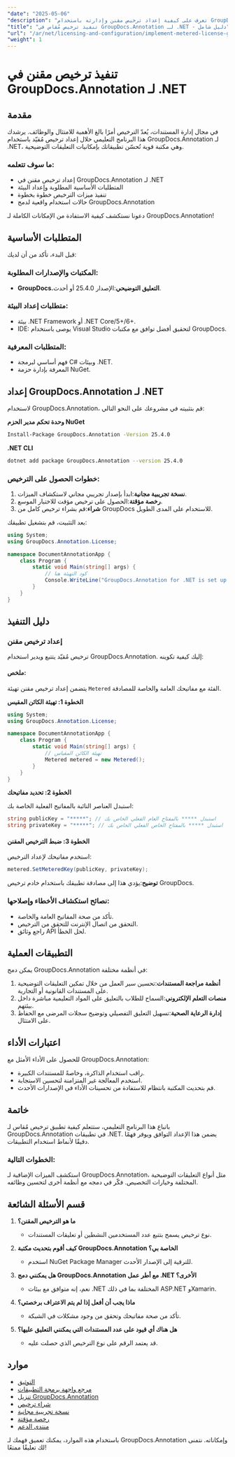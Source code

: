 ```yaml
---
"date": "2025-05-06"
"description": "تعرف على كيفية إعداد ترخيص مقنن وإدارته باستخدام GroupDocs.Annotation لـ .NET، مما يضمن التوافق والأداء الأمثل."
"title": "تنفيذ ترخيص مُقاس في GroupDocs.Annotation لـ .NET - دليل شامل"
"url": "/ar/net/licensing-and-configuration/implement-metered-license-groupdocs-annotation-net/"
"weight": 1
---
```


# تنفيذ ترخيص مقنن في GroupDocs.Annotation لـ .NET

## مقدمة

في مجال إدارة المستندات، يُعدّ الترخيص أمرًا بالغ الأهمية للامتثال والوظائف. يرشدك هذا البرنامج التعليمي خلال إعداد ترخيص مُقيّد باستخدام GroupDocs.Annotation لـ .NET، وهي مكتبة قوية تُحسّن تطبيقاتك بإمكانيات التعليقات التوضيحية.

### ما سوف تتعلمه:
- إعداد ترخيص مقنن في GroupDocs.Annotation لـ .NET
- المتطلبات الأساسية المطلوبة وإعداد البيئة
- تنفيذ ميزات الترخيص خطوة بخطوة
- حالات استخدام واقعية لدمج GroupDocs.Annotation

دعونا نستكشف كيفية الاستفادة من الإمكانات الكاملة لـ GroupDocs.Annotation!

## المتطلبات الأساسية

قبل البدء، تأكد من أن لديك:

### المكتبات والإصدارات المطلوبة:
- **GroupDocs.التعليق التوضيحي**:الإصدار 25.4.0 أو أحدث.

### متطلبات إعداد البيئة:
- بيئة .NET Framework أو .NET Core/5+/6+.
- IDE: يوصى باستخدام Visual Studio لتحقيق أفضل توافق مع مكتبات GroupDocs.

### المتطلبات المعرفية:
- فهم أساسي لبرمجة C# وبيئات .NET.
- المعرفة بإدارة حزمة NuGet.

## إعداد GroupDocs.Annotation لـ .NET

لاستخدام GroupDocs.Annotation، قم بتثبيته في مشروعك على النحو التالي:

**وحدة تحكم مدير الحزم NuGet**
```bash
Install-Package GroupDocs.Annotation -Version 25.4.0
```

**.NET CLI**
```bash
dotnet add package GroupDocs.Annotation --version 25.4.0
```

### خطوات الحصول على الترخيص:
1. **نسخة تجريبية مجانية**:ابدأ بإصدار تجريبي مجاني لاستكشاف الميزات.
2. **رخصة مؤقتة**:الحصول على ترخيص مؤقت للاختبار الموسع.
3. **شراء**:قم بشراء ترخيص كامل من GroupDocs للاستخدام على المدى الطويل.

بعد التثبيت، قم بتشغيل تطبيقك:

```csharp
using System;
using GroupDocs.Annotation.License;

namespace DocumentAnnotationApp {
    class Program {
        static void Main(string[] args) {
            // كود التهيئة هنا
            Console.WriteLine("GroupDocs.Annotation for .NET is set up!");
        }
    }
}
```

## دليل التنفيذ

### إعداد ترخيص مقنن

ترخيص مُقيّد يتتبع ويدير استخدام GroupDocs.Annotation. إليك كيفية تكوينه:

#### ملخص:
يتضمن إعداد ترخيص مقنن تهيئة `Metered` الفئة مع مفاتيحك العامة والخاصة للمصادقة.

**الخطوة 1: تهيئة الكائن المقيس**

```csharp
using System;
using GroupDocs.Annotation.License;

namespace DocumentAnnotationApp {
    class Program {
        static void Main(string[] args) {
            // تهيئة الكائن المقياس
            Metered metered = new Metered();
        }
    }
}
```

**الخطوة 2: تحديد مفاتيحك**

استبدل العناصر النائبة بالمفاتيح الفعلية الخاصة بك:

```csharp
string publicKey = "*****"; // استبدل ***** بالمفتاح العام الفعلي الخاص بك
string privateKey = "*****"; // استبدل ***** بالمفتاح الخاص الفعلي الخاص بك
```

#### الخطوة 3: ضبط الترخيص المقنن

استخدم مفاتيحك لإعداد الترخيص:

```csharp
metered.SetMeteredKey(publicKey, privateKey);
```

**توضيح**:يؤدي هذا إلى مصادقة تطبيقك باستخدام خادم ترخيص GroupDocs.

### نصائح استكشاف الأخطاء وإصلاحها:
- تأكد من صحة المفاتيح العامة والخاصة.
- التحقق من اتصال الإنترنت للتحقق من الترخيص.
- راجع وثائق API لحل الخطأ.

## التطبيقات العملية

يمكن دمج GroupDocs.Annotation في أنظمة مختلفة:

1. **أنظمة مراجعة المستندات**:تحسين سير العمل من خلال تمكين التعليقات التوضيحية على المستندات القانونية أو التجارية.
2. **منصات التعلم الإلكتروني**:السماح للطلاب بالتعليق على المواد التعليمية مباشرة داخل بيئتهم.
3. **إدارة الرعاية الصحية**:تسهيل التعليق التفصيلي وتوضيح سجلات المرضى مع الحفاظ على الامتثال.

## اعتبارات الأداء

للحصول على الأداء الأمثل مع GroupDocs.Annotation:
- راقب استخدام الذاكرة، وخاصةً للمستندات الكبيرة.
- استخدم المعالجة غير المتزامنة لتحسين الاستجابة.
- قم بتحديث المكتبة بانتظام للاستفادة من تحسينات الأداء في الإصدارات الأحدث.

## خاتمة

باتباع هذا البرنامج التعليمي، ستتعلم كيفية تطبيق ترخيص مُقاس لـ GroupDocs.Annotation في تطبيقات .NET. يضمن هذا الإعداد التوافق ويوفر فهمًا دقيقًا لأنماط استخدام التطبيقات.

### الخطوات التالية:
استكشف الميزات الإضافية لـ GroupDocs.Annotation، مثل أنواع التعليقات التوضيحية المختلفة وخيارات التخصيص. فكّر في دمجه مع أنظمة أخرى لتحسين وظائفه.

## قسم الأسئلة الشائعة

1. **ما هو الترخيص المقنن؟**
   - نوع ترخيص يسمح بتتبع عدد المستخدمين النشطين أو تعليقات المستندات.

2. **كيف أقوم بتحديث مكتبة GroupDocs.Annotation الخاصة بي؟**
   - استخدم NuGet Package Manager للترقية إلى الإصدار الأحدث.

3. **هل يمكنني دمج GroupDocs.Annotation مع أطر عمل .NET الأخرى؟**
   - نعم، إنه متوافق مع بيئات .NET المختلفة بما في ذلك ASP.NET وXamarin.

4. **ماذا يجب أن أفعل إذا لم يتم الاعتراف برخصتي؟**
   - تأكد من صحة مفاتيحك وتحقق من وجود مشكلات في الشبكة.

5. **هل هناك أي قيود على عدد المستندات التي يمكنني التعليق عليها؟**
   - قد يعتمد الرقم على نوع الترخيص الذي حصلت عليه.

## موارد
- [التوثيق](https://docs.groupdocs.com/annotation/net/)
- [مرجع واجهة برمجة التطبيقات](https://reference.groupdocs.com/annotation/net/)
- [تنزيل GroupDocs.Annotation](https://releases.groupdocs.com/annotation/net/)
- [شراء ترخيص](https://purchase.groupdocs.com/buy)
- [نسخة تجريبية مجانية](https://releases.groupdocs.com/annotation/net/)
- [رخصة مؤقتة](https://purchase.groupdocs.com/temporary-license/)
- [منتدى الدعم](https://forum.groupdocs.com/c/annotation/)

باستخدام هذه الموارد، يمكنك تعميق فهمك لـ GroupDocs.Annotation وإمكاناته. نتمنى لك تعليقًا ممتعًا!